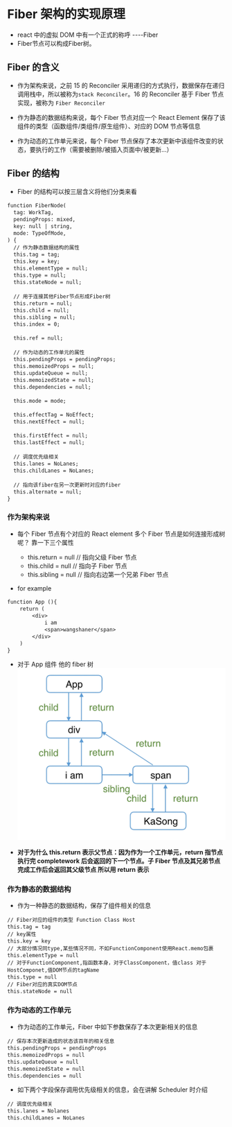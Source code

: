 # Fiber 架构的实现原理

- react 中的虚拟 DOM 中有一个正式的称呼 ----Fiber
- Fiber节点可以构成Fiber树。

## Fiber 的含义

- 作为架构来说，之前 15 的 Reconciler 采用递归的方式执行，数据保存在递归调用栈中，所以被称为`stack Reconciler`。16 的 Reconciler 基于 Fiber 节点实现，被称为 `Fiber Reconciler`

- 作为静态的数据结构来说，每个 Fiber 节点对应一个 React Element 保存了该组件的类型（函数组件/类组件/原生组件）、对应的 DOM 节点等信息

- 作为动态的工作单元来说，每个 Fiber 节点保存了本次更新中该组件改变的状态，要执行的工作（需要被删除/被插入页面中/被更新...）

## Fiber 的结构

- Fiber 的结构可以按三层含义将他们分类来看

```
function FiberNode(
  tag: WorkTag,
  pendingProps: mixed,
  key: null | string,
  mode: TypeOfMode,
) {
  // 作为静态数据结构的属性
  this.tag = tag;
  this.key = key;
  this.elementType = null;
  this.type = null;
  this.stateNode = null;

  // 用于连接其他Fiber节点形成Fiber树
  this.return = null;
  this.child = null;
  this.sibling = null;
  this.index = 0;

  this.ref = null;

  // 作为动态的工作单元的属性
  this.pendingProps = pendingProps;
  this.memoizedProps = null;
  this.updateQueue = null;
  this.memoizedState = null;
  this.dependencies = null;

  this.mode = mode;

  this.effectTag = NoEffect;
  this.nextEffect = null;

  this.firstEffect = null;
  this.lastEffect = null;

  // 调度优先级相关
  this.lanes = NoLanes;
  this.childLanes = NoLanes;

  // 指向该fiber在另一次更新时对应的fiber
  this.alternate = null;
}
```

### 作为架构来说

- 每个 Fiber 节点有个对应的 React element 多个 Fiber 节点是如何连接形成树呢？ 靠一下三个属性

  - this.return = null // 指向父级 Fiber 节点
  - this.child = null // 指向子 Fiber 节点
  - this.sibling = null // 指向右边第一个兄弟 Fiber 节点

- for example

```
function App (){
    return (
        <div>
            i am
            <span>wangshaner</span>
        </div>
    )
}
```

- 对于 App 组件 他的 fiber 树
  ![fiber节点说明](./fiber.png)

- **对于为什么 this.return 表示父节点：因为作为一个工作单元，return 指节点执行完 completework 后会返回的下一个节点。子 Fiber 节点及其兄弟节点完成工作后会返回其父级节点 所以用 return 表示**

### 作为静态的数据结构

- 作为一种静态的数据结构，保存了组件相关的信息

```
// Fiber对应的组件的类型 Function Class Host
this.tag = tag
// key属性
this.key = key
// 大部分情况同type,某些情况不同，不如FunctionComponent使用React.memo包裹
this.elementType = null
// 对于FunctionComponent,指函数本身，对于ClassComponent，值class 对于HostComponet,值DOM节点的tagName
this.type = null
// Fiber对应的真实DOM节点
this.stateNode = null
```

### 作为动态的工作单元

- 作为动态的工作单元，Fiber 中如下参数保存了本次更新相关的信息

```
// 保存本次更新造成的状态该百年的相关信息
this.pendingProps = pendingProps
this.memoizedProps = null
this.updateQueue = null
this.memoizedState = null
this.dependencies = null
```

- 如下两个字段保存调用优先级相关的信息，会在讲解 Scheduler 时介绍

```
// 调度优先级相关
this.lanes = Nolanes
this.childLanes = NoLanes
```